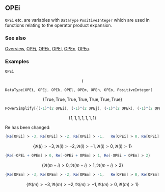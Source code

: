 ## OPEi

`OPEi` etc. are variables with `DataType` `PositiveInteger` which are used in functions relating to the operator product expansion.

### See also

[Overview](Extra/FeynCalc.md), [OPEj](OPEj.md), [OPEk](OPEk.md), [OPEl](OPEl.md), [OPEn](OPEn.md), [OPEo](OPEo.md).

### Examples

```mathematica
OPEi
```

$$i$$

```mathematica
DataType[OPEi, OPEj, OPEk, OPEl, OPEm, OPEn, OPEo, PositiveInteger]
```

$$\{\text{True},\text{True},\text{True},\text{True},\text{True},\text{True},\text{True}\}$$

```mathematica
PowerSimplify[{(-1)^(2 OPEi), (-1)^(2 OPEj), (-1)^(2 OPEk), (-1)^(2 OPEl), (-1)^(2 OPEm), (-1)^(2 OPEn), (-1)^(2 OPEo)}]
```

$$\{1,1,1,1,1,1,1\}$$

Re has been changed:

```mathematica
{Re[OPEi] > -3, Re[OPEi] > -2, Re[OPEi] > -1,   Re[OPEi] > 0, Re[OPEi] > 1}
```

$$\{\Re(i)>-3,\Re(i)>-2,\Re(i)>-1,\Re(i)>0,\Re(i)>1\}$$

```mathematica
{Re[-OPEi + OPEm] > 0, Re[-OPEi + OPEm] > 1, Re[-OPEi + OPEm] > 2}
```

$$\{\Re(m-i)>0,\Re(m-i)>1,\Re(m-i)>2\}$$

```mathematica
{Re[OPEm] > -3, Re[OPEm] > -2, Re[OPEm] > -1,   Re[OPEm] > 0, Re[OPEm] > 1}
```

$$\{\Re(m)>-3,\Re(m)>-2,\Re(m)>-1,\Re(m)>0,\Re(m)>1\}$$
